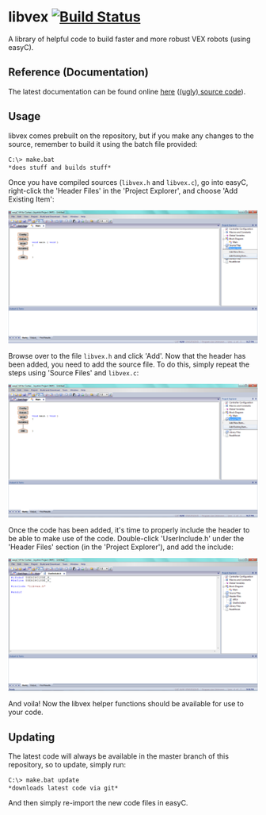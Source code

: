 # libvex [![Build Status](http://img.shields.io/travis/karimsa/libvex.svg?style=flat)](https://travis-ci.org/karimsa/libvex)
A library of helpful code to build faster and more robust VEX robots (using easyC).

## Reference (Documentation)
The latest documentation can be found online [here](http://karimsa.github.io/libvex) ([(ugly) source code](http://github.com/karimsa/libvex/tree/gh-pages)).

## Usage
libvex comes prebuilt on the repository, but if you make any changes to the source, remember to build it using the batch file provided:

```
C:\> make.bat
*does stuff and builds stuff*
```

Once you have compiled sources (`libvex.h` and `libvex.c`), go into easyC, right-click the 'Header Files' in the 'Project Explorer', and choose 'Add Existing Item':

![](https://raw.githubusercontent.com/karimsa/libvex/images/IMG-0.png)

Browse over to the file `libvex.h` and click 'Add'. Now that the header has been added, you need to add the source file. To do this, simply repeat the steps using 'Source Files' and `libvex.c`:

![](https://raw.githubusercontent.com/karimsa/libvex/images/IMG-1.png)

Once the code has been added, it's time to properly include the header to be able to make use of the code. Double-click 'UserInclude.h' under the 'Header Files' section (in the 'Project Explorer'), and add the include:

![](https://raw.githubusercontent.com/karimsa/libvex/images/IMG-2.png)

And voila! Now the libvex helper functions should be available for use to your code.

## Updating
The latest code will always be available in the master branch of this repository, so to update, simply run:

```
C:\> make.bat update
*downloads latest code via git*
```

And then simply re-import the new code files in easyC.
